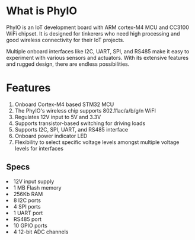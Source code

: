 
# What is PhyIO

PhyIO is an IoT development board with ARM cortex-M4 MCU and CC3100 WiFi chipset. It is designed for tinkerers who need high processing and good wireless connectivity for their IoT projects.

Multiple onboard interfaces like I2C, UART, SPI, and RS485 make it easy to experiment with various sensors and actuators. With its extensive features and rugged design, there are endless possibilities.


# Features

1) Onboard Cortex-M4 based STM32 MCU
2) The PhyIO's wireless chip supports 802.11ac/a/b/g/n WiFI
3) Regulates 12V input to 5V and 3.3V
4) Supports transistor-based switching for driving loads
5) Supports I2C, SPI, UART, and RS485 interface
6) Onboard power indicator LED
7) Flexibility to select specific voltage levels amongst multiple voltage levels for interfaces

## Specs

<li>12V input supply</li>
<li>1 MB Flash memory</li>
<li>256Kb RAM</li>
<li>8 I2C ports</li>
<li>4 SPI ports</li>
<li>1 UART port</li>
<li>RS485 port</li>
<li>10 GPIO ports</li>
<li>4 12-bit ADC channels</li>
